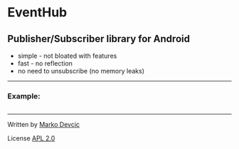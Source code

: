 # EventHub #

## Publisher/Subscriber library for Android ##

* simple - not bloated with features
* fast - no reflection
* no need to unsubscribe (no memory leaks)

---------------
### Example: ###

```java

```
------------

Written by [Marko Devcic](http://www.markodevcic.com)

License [APL 2.0 ](http://www.apache.org/licenses/LICENSE-2.0)